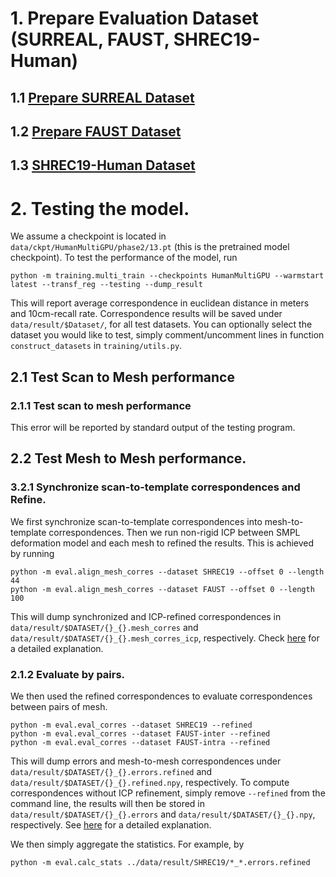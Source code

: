 # 1. Prepare Evaluation Dataset (SURREAL, FAUST, SHREC19-Human)

## 1.1 [Prepare SURREAL Dataset](./surreal.md)

## 1.2 [Prepare FAUST Dataset](./faust.md)

## 1.3 [SHREC19-Human Dataset](./shrec19.md)

# 2. Testing the model.
We assume a checkpoint is located in `data/ckpt/HumanMultiGPU/phase2/13.pt` (this is the pretrained model checkpoint). To test the performance of the model, run
```
python -m training.multi_train --checkpoints HumanMultiGPU --warmstart latest --transf_reg --testing --dump_result
```
This will report average correspondence in euclidean distance in meters and 10cm-recall rate.
Correspondence results will be saved under `data/result/$Dataset/`, for all test datasets.
You can optionally select the dataset you would like to test, simply comment/uncomment lines in function `construct_datasets` in `training/utils.py`.

## 2.1 Test Scan to Mesh performance

### 2.1.1 Test scan to mesh performance
This error will be reported by standard output of the testing program.

## 2.2 Test Mesh to Mesh performance.
### 3.2.1 Synchronize scan-to-template correspondences and Refine.

We first synchronize scan-to-template correspondences into mesh-to-template correspondences. 
Then we run non-rigid ICP between SMPL deformation model and each mesh to refined the results.
This is achieved by running
```
python -m eval.align_mesh_corres --dataset SHREC19 --offset 0 --length 44
python -m eval.align_mesh_corres --dataset FAUST --offset 0 --length 100
```
This will dump synchronized and ICP-refined correspondences in `data/result/$DATASET/{}_{}.mesh_corres` and `data/result/$DATASET/{}_{}.mesh_corres_icp`, respectively.
Check [here](./stats.md) for a detailed explanation.

### 2.1.2 Evaluate by pairs.
We then used the refined correspondences to evaluate correspondences between pairs of mesh.
```
python -m eval.eval_corres --dataset SHREC19 --refined
python -m eval.eval_corres --dataset FAUST-inter --refined
python -m eval.eval_corres --dataset FAUST-intra --refined
```
This will dump errors and mesh-to-mesh correspondences under `data/result/$DATASET/{}_{}.errors.refined` and `data/result/$DATASET/{}_{}.refined.npy`, respectively.
To compute correspondences without ICP refinement, simply remove `--refined` from the command line, the results will then be stored in `data/result/$DATASET/{}_{}.errors` and `data/result/$DATASET/{}_{}.npy`, respectively. See [here](.stats.md) for a detailed explanation.

We then simply aggregate the statistics. For example, by
```
python -m eval.calc_stats ../data/result/SHREC19/*_*.errors.refined
```
